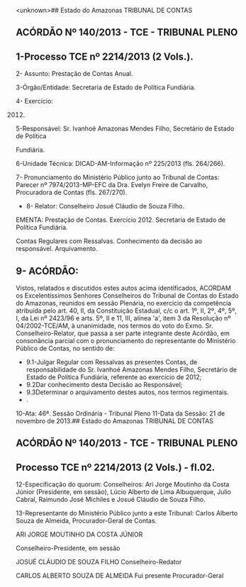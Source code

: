 &lt;unknown&gt;## Estado do Amazonas TRIBUNAL DE CONTAS

## ACÓRDÃO Nº 140/2013 - TCE - TRIBUNAL PLENO

## 1-Processo TCE nº 2214/2013 (2 Vols.).

2- Assunto: Prestação de Contas Anual.

3-Órgão/Entidade: Secretaria de Estado de Política Fundiária.

4- Exercício:

2012.

5-Responsável: Sr. Ivanhoé  Amazonas Mendes Filho, Secretário de Estado de Política

Fundiária.

6-Unidade Técnica: DICAD-AM-Informação nº 225/2013 (fls. 264/266).

7-  Pronunciamento  do Ministério Público  junto  ao Tribunal  de Contas: Parecer  nº 7974/2013-MP-EFC da Dra.  Evelyn  Freire  de  Carvalho,  Procuradora  de  Contas  (fls. 267/270).

- 8- Relator: Conselheiro Josué Cláudio de Souza Filho.

EMENTA: Prestação de Contas. Exercício 2012. Secretaria de Estado de Política Fundiária.

Contas  Regulares  com  Ressalvas.  Conhecimento  da decisão ao responsável. Arquivamento.

## 9- ACÓRDÃO:

Vistos, relatados e discutidos estes autos acima identificados,  ACORDAM os Excelentíssimos Senhores Conselheiros do Tribunal de Contas do Estado do Amazonas, reunidos em sessão Plenária, no exercício da competência atribuída pelo art.  40,  II, da Constituição Estadual, c/c o art. 1º, II, 2º, 4º, 5º, I, da Lei nº 2423/96 e arts. 5º, II e 11, III, alínea 'a', item 3 da Resolução nº 04/2002-TCE/AM, à unanimidade, nos termos do voto do Exmo. Sr. Conselheiro-Relator, que passa a ser parte integrante  deste Acórdão, em consonância  parcial  com  o  pronunciamento  do  representante  do  Ministério  Público  de Contas, no sentido de:

- 9.1-Julgar Regular com Ressalvas as presentes Contas, de responsabilidade  do  Sr.  Ivanhoé  Amazonas  Mendes  Filho,  Secretário  de  Estado  de Política Fundiária, referente ao exercício de 2012;
- 9.2Dar conhecimento desta Decisão ao Responsável;
- 9.3Determinar o arquivamento destes autos, nos termos regimentais.
- .

10-Ata: 46ª. Sessão Ordinária - Tribunal Pleno 11-Data da Sessão: 21 de novembro de 2013.## Estado do Amazonas TRIBUNAL DE CONTAS

## ACÓRDÃO Nº 140/2013 - TCE - TRIBUNAL PLENO

## Processo TCE nº 2214/2013 (2 Vols.) - fl.02.

12-Especificação  do  quorum: Conselheiros: Ari Jorge Moutinho  da  Costa  Júnior (Presidente,  em  sessão),  Lúcio  Alberto  de  Lima  Albuquerque,  Julio  Cabral,  Raimundo José Michiles e Josué Cláudio de Souza Filho.

13-Representante do Ministério Público junto a este Tribunal: Carlos Alberto Souza de Almeida, Procurador-Geral de Contas.

ARI JORGE MOUTINHO DA COSTA JÚNIOR

Conselheiro-Presidente, em sessão

JOSUÉ CLÁUDIO DE SOUZA FILHO Conselheiro-Redator

CARLOS ALBERTO SOUZA DE ALMEIDA Fui presente Procurador-Geral